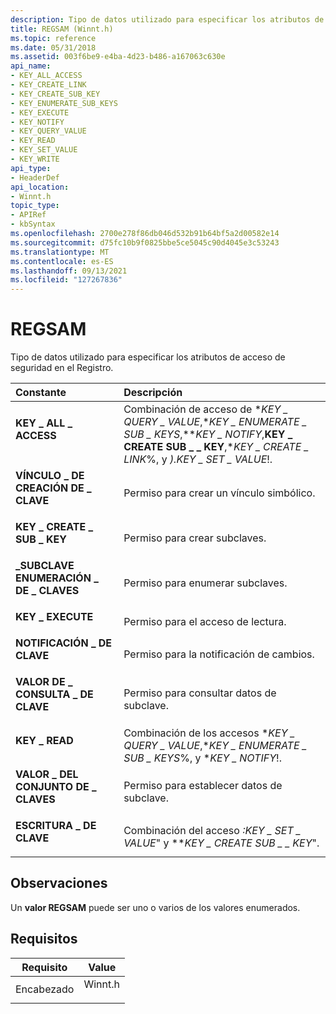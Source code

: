 ```yaml
---
description: Tipo de datos utilizado para especificar los atributos de acceso de seguridad en el Registro.
title: REGSAM (Winnt.h)
ms.topic: reference
ms.date: 05/31/2018
ms.assetid: 003f6be9-e4ba-4d23-b486-a167063c630e
api_name:
- KEY_ALL_ACCESS
- KEY_CREATE_LINK
- KEY_CREATE_SUB_KEY
- KEY_ENUMERATE_SUB_KEYS
- KEY_EXECUTE
- KEY_NOTIFY
- KEY_QUERY_VALUE
- KEY_READ
- KEY_SET_VALUE
- KEY_WRITE
api_type:
- HeaderDef
api_location:
- Winnt.h
topic_type:
- APIRef
- kbSyntax
ms.openlocfilehash: 2700e278f86db046d532b91b64bf5a2d00582e14
ms.sourcegitcommit: d75fc10b9f0825bbe5ce5045c90d4045e3c53243
ms.translationtype: MT
ms.contentlocale: es-ES
ms.lasthandoff: 09/13/2021
ms.locfileid: "127267836"
---
```

# <a name="regsam"></a>REGSAM

Tipo de datos utilizado para especificar los atributos de acceso de seguridad en el Registro.



| Constante                                                                                                                                                                                   | Descripción                                                                                                                                                                                                |
|:-------------------------------------------------------------------------------------------------------------------------------------------------------------------------------------------|:-----------------------------------------------------------------------------------------------------------------------------------------------------------------------------------------------------------|
| <span id="KEY_ALL_ACCESS"></span><span id="key_all_access"></span><dl> <dt>**KEY \_ ALL \_ ACCESS**</dt> </dl>                          | Combinación de acceso de **KEY \_ QUERY \_ VALUE*,**KEY \_ ENUMERATE \_ SUB \_ KEYS*,***KEY \_ NOTIFY*,**KEY \_ CREATE SUB \_ \_ KEY**,**KEY \_ CREATE \_ LINK*%, y *).KEY \_ SET \_ VALUE*!.<br/> |
| <span id="KEY_CREATE_LINK"></span><span id="key_create_link"></span><dl> <dt>**VÍNCULO \_ DE CREACIÓN DE \_ CLAVE**</dt> </dl>                       | Permiso para crear un vínculo simbólico.<br/>                                                                                                                                                           |
| <span id="KEY_CREATE_SUB_KEY"></span><span id="key_create_sub_key"></span><dl> <dt>**KEY \_ CREATE \_ SUB \_ KEY**</dt> </dl>             | Permiso para crear subclaves.<br/>                                                                                                                                                                   |
| <span id="KEY_ENUMERATE_SUB_KEYS"></span><span id="key_enumerate_sub_keys"></span><dl> <dt>**\_SUBCLAVE ENUMERACIÓN \_ DE \_ CLAVES**</dt> </dl> | Permiso para enumerar subclaves.<br/>                                                                                                                                                                |
| <span id="KEY_EXECUTE"></span><span id="key_execute"></span><dl> <dt>**KEY \_ EXECUTE**</dt> </dl>                                    | Permiso para el acceso de lectura.<br/>                                                                                                                                                                     |
| <span id="KEY_NOTIFY"></span><span id="key_notify"></span><dl> <dt>**NOTIFICACIÓN \_ DE CLAVE**</dt> </dl>                                       | Permiso para la notificación de cambios.<br/>                                                                                                                                                             |
| <span id="KEY_QUERY_VALUE"></span><span id="key_query_value"></span><dl> <dt>**VALOR DE \_ CONSULTA \_ DE CLAVE**</dt> </dl>                       | Permiso para consultar datos de subclave.<br/>                                                                                                                                                                |
| <span id="KEY_READ"></span><span id="key_read"></span><dl> <dt>**KEY \_ READ**</dt> </dl>                                             | Combinación de los accesos **KEY \_ QUERY \_ VALUE*,**KEY \_ ENUMERATE \_ SUB \_ KEYS*%, y **KEY \_ NOTIFY*!.<br/>                                                                                    |
| <span id="KEY_SET_VALUE"></span><span id="key_set_value"></span><dl> <dt>**VALOR \_ DEL CONJUNTO DE \_ CLAVES**</dt> </dl>                             | Permiso para establecer datos de subclave.<br/>                                                                                                                                                                  |
| <span id="KEY_WRITE"></span><span id="key_write"></span><dl> <dt>**ESCRITURA \_ DE CLAVE**</dt> </dl>                                          | Combinación del acceso *:KEY \_ SET \_ VALUE*" y ***KEY \_ CREATE SUB \_ \_ KEY*".<br/>                                                                                                                |



## <a name="remarks"></a>Observaciones

Un **valor REGSAM** puede ser uno o varios de los valores enumerados.

## <a name="requirements"></a>Requisitos



| Requisito | Value |
|-------------------|------------------------------------------------------------------------------------|
| Encabezado<br/> | <dl> <dt>Winnt.h</dt> </dl> |



 

 




